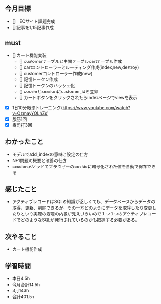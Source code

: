 
## 今月目標
- []　ECサイト課題完成
- [] 記事を1/15記事作成


## must
- [] カート機能実装
  - [] customerテーブルと中間テーブルcartテーブル作成
  - [] cartコントローラーとルーティング作成(index,new,destroy)
  - [] customerコントローラー作成(new)
  - [] 記憶トークン作成
  - [] 記憶トークンのハッシュ化
  - [] cookieとsessionにcustomer_idを登録
  - [] カートボタンをクリックされたらindexページでviewを表示
- [x] 1日10分眼球トレーニング(https://www.youtube.com/watch?v=OzmayYOLhZs)
- [x] 腹筋1回
- [x] 寿司打3回

## わかったこと
- モデルでadd_indexの意味と設定の仕方
- N+1問題の概要と改善の仕方
- sessionメソッドでブラウザーのcookieに暗号化された値を自動で保存できる
  
## 感じたこと
- アクティブレコードはSQLの知識が乏しくても、データベースからデータの取得、更新、削除できるが、その一方どのようにデータを取得したり変更したりという実際の処理の内容が見えづらいので１つ１つのアクティブレコードでどのようなSQLが発行されているのかも把握する必要がある。
  
## 次やること
  - カート機能作成

## 学習時間
  - 本日4.5h
  - 今月合計14.5h
  - 3月143h
  - 合計401.5h
